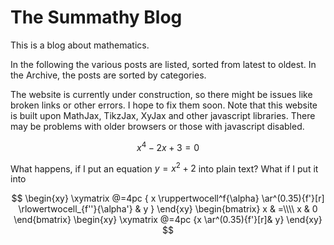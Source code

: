 # The Summathy Blog

This is a blog about mathematics. 

In the following the various posts are listed, sorted from latest to oldest. In the Archive, the posts are sorted by categories. 

The website is currently under construction, so there might be issues like broken links or other errors. I hope to fix them soon. Note that this website is built upon MathJax, TikzJax, XyJax and other javascript libraries. There may be problems with older browsers or those with javascript disabled. 

$$ x^4 - 2x + 3 = 0 $$

What happens, if I put an equation $y=x^2+2$ into plain text? What if I put it into 

$$
\begin{xy}
\xymatrix @=4pc {
  x \ruppertwocell^f{\alpha}
    \ar^(0.35){f'}[r]
    \rlowertwocell_{f''}{\alpha'}
& y
}
\end{xy}
\begin{bmatrix}
	x & =\\\\
	x & 0
\end{bmatrix}
\begin{xy}
\xymatrix @=4pc {x \ar^(0.35){f'}[r]& y}
\end{xy}
$$